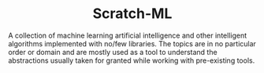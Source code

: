 <h1 align="center" id="title">Scratch-ML</h1>

<p id="description">A collection of machine learning artificial intelligence and other intelligent algorithms implemented with no/few libraries. The topics are in no particular order or domain and are mostly used as a tool to understand the abstractions usually taken for granted while working with pre-existing tools.</p>
